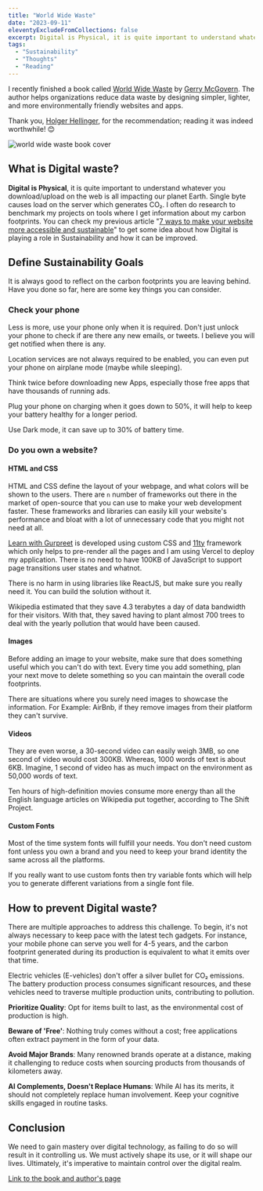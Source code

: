 ```yaml
---
title: "World Wide Waste"
date: "2023-09-11"
eleventyExcludeFromCollections: false
excerpt: Digital is Physical, it is quite important to understand whatever you download/upload on web is all impacting our planet earth
tags:
  - "Sustainability"
  - "Thoughts"
  - "Reading"
---
```


I recently finished a book called [World Wide Waste](https://gerrymcgovern.com/world-wide-waste/) by [Gerry McGovern](https://gerrymcgovern.com/). The author helps organizations reduce data waste by designing simpler, lighter, and more environmentally friendly websites and apps.

Thank you, [Holger Hellinger](https://polente.de/), for the recommendation; reading it was indeed worthwhile! 😊

![world wide waste book cover](/assets/images/world-wide-waste.jpg "world wide waste book cover")

## What is Digital waste?

**Digital is Physical**, it is quite important to understand whatever you download/upload on the web is all impacting our planet Earth. Single byte causes load on the server which generates CO₂. I often do research to benchmark my projects on tools where I get information about my carbon footprints. You can check my previous article "[7 ways to make your website more accessible and sustainable](/posts/7-ways-to-make-your-website-more-accessible-and-sustainable/)" to get some idea about how Digital is playing a role in Sustainability and how it can be improved.

## Define Sustainability Goals

It is always good to reflect on the carbon footprints you are leaving behind. Have you done so far, here are some key things you can consider.

### Check your phone

Less is more, use your phone only when it is required. Don't just unlock your phone to check if are there any new emails, or tweets. I believe you will get notified when there is any.

Location services are not always required to be enabled, you can even put your phone on airplane mode (maybe while sleeping).

Think twice before downloading new Apps, especially those free apps that have thousands of running ads.

Plug your phone on charging when it goes down to 50%, it will help to keep your battery healthy for a longer period.

Use Dark mode, it can save up to 30% of battery time.

### Do you own a website?

#### HTML and CSS

HTML and CSS define the layout of your webpage, and what colors will be shown to the users. There are `n` number of frameworks out there in the market of open-source that you can use to make your web development faster. These frameworks and libraries can easily kill your website's performance and bloat with a lot of unnecessary code that you might not need at all.

[Learn with Gurpreet](https://www.learnwithgurpreet.com) is developed using custom CSS and [11ty](https://www.11ty.dev/) framework which only helps to pre-render all the pages and I am using Vercel to deploy my application. There is no need to have 100KB of JavaScript to support page transitions user states and whatnot.

There is no harm in using libraries like ReactJS, but make sure you really need it. You can build the solution without it.

Wikipedia estimated that they save 4.3 terabytes a day of data bandwidth for their visitors. With that, they saved having to plant almost 700 trees to deal with the yearly pollution that would have been caused.

#### Images

Before adding an image to your website, make sure that does something useful which you can't do with text. Every time you add something, plan your next move to delete something so you can maintain the overall code footprints.

There are situations where you surely need images to showcase the information. For Example: AirBnb, if they remove images from their platform they can't survive.

#### Videos

They are even worse, a 30-second video can easily weigh 3MB, so one second of video would cost 300KB. Whereas, 1000 words of text is about 6KB. Imagine, 1 second of video has as much impact on the environment as 50,000 words of text.

Ten hours of high-definition movies consume more energy than all the English language articles on Wikipedia put together, according to The Shift Project.

#### Custom Fonts

Most of the time system fonts will fulfill your needs. You don't need custom font unless you own a brand and you need to keep your brand identity the same across all the platforms.

If you really want to use custom fonts then try variable fonts which will help you to generate different variations from a single font file.

## How to prevent Digital waste?

There are multiple approaches to address this challenge. To begin, it's not always necessary to keep pace with the latest tech gadgets. For instance, your mobile phone can serve you well for 4-5 years, and the carbon footprint generated during its production is equivalent to what it emits over that time.

Electric vehicles (E-vehicles) don't offer a silver bullet for CO₂ emissions. The battery production process consumes significant resources, and these vehicles need to traverse multiple production units, contributing to pollution.

**Prioritize Quality**: Opt for items built to last, as the environmental cost of production is high.

**Beware of 'Free'**: Nothing truly comes without a cost; free applications often extract payment in the form of your data.

**Avoid Major Brands**: Many renowned brands operate at a distance, making it challenging to reduce costs when sourcing products from thousands of kilometers away.

**AI Complements, Doesn't Replace Humans**: While AI has its merits, it should not completely replace human involvement. Keep your cognitive skills engaged in routine tasks.

## Conclusion

We need to gain mastery over digital technology, as failing to do so will result in it controlling us. We must actively shape its use, or it will shape our lives. Ultimately, it's imperative to maintain control over the digital realm.

[Link to the book and author's page](https://gerrymcgovern.com/world-wide-waste/)
